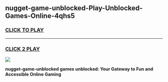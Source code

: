 
## nugget-game-unblocked-Play-Unblocked-Games-Online-4qhs5
<h3>
<a href="https://premium76.site?title=nugget-game-unblocked&ref=24A">CLICK TO PLAY</a></h3>
<hr>

<h3>
<a href="https://premium76.site?title=nugget-game-unblocked&ref=24A">CLICK 2 PLAY</a>
  
</h3>

<a href="https://premium76.site?title=nugget-game-unblocked&ref=24A"><img src="https://clearcache.store/games.png"></a>


**nugget-game-unblocked games unblocked: Your Gateway to Fun and Accessible Online Gaming**
